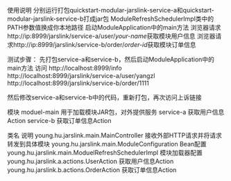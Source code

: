使用说明
分别运行打包quickstart-modular-jarslink-service-a和quickstart-modular-jarslink-service-b打成jar包
ModuleRefreshSchedulerImpl类中的PATH参数值换成你本地路径
启动ModuleApplication中的main方法
浏览器请求http://ip:8999/jarslink/service-a/user/*your-name*获取模块用户信息
浏览器请求http://ip:8999/jarslink/service-b/order/*order-id*获取模块订单信息


测试步骤：
先打包service-a和service-b，然后启动ModuleApplication中的main方法
访问
http://localhost:8999/info
http://localhost:8999/jarslink/service-a/user/yangzl
http://localhost:8999/jarslink/service-b/order/1111

然后修改service-a和service-b中的代码，重新打包，再次访问上诉链接


模块
moduel-main 用于加载模块JAR包，对外提供服务
service-a 获取用户信息Action
service-b 获取订单信息Action


类名	说明
young.hu.jarslink.main.MainController	接收外部HTTP请求并将请求转发到具体模块
young.hu.jarslink.main.ModuleConfiguration	Bean配置
young.hu.jarslink.main.ModuelRefreshSchedulerImpl	模块加载器配置
young.hu.jarslink.a.actions.UserAction	获取用户信息Action
young.hu.jarslink.b.actions.OrderAction	获取订单信息Action

